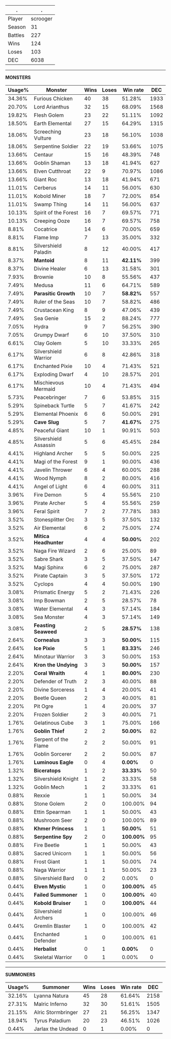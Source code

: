 .|.
|-|-
Player|scrooger
Season|31
Battles|227
Wins|124
Loses|103
DEC|6038

---
**MONSTERS**

Usage%|Monster|Wins|Loses|Win rate|DEC|
-|-|-|-|-|-|
34.36%|Furious Chicken|40|38|51.28%|1933|
20.70%|Lord Arianthus|32|15|68.09%|1568|
19.82%|Flesh Golem|23|22|51.11%|1092|
18.50%|Earth Elemental|27|15|64.29%|1315|
18.06%|Screeching Vulture|23|18|56.10%|1038|
18.06%|Serpentine Soldier|22|19|53.66%|1075|
13.66%|Centaur|15|16|48.39%|748|
13.66%|Goblin Shaman|13|18|41.94%|627|
13.66%|Elven Cutthroat|22|9|70.97%|1086|
13.66%|Giant Roc|13|18|41.94%|671|
11.01%|Cerberus|14|11|56.00%|630|
11.01%|Kobold Miner|18|7|72.00%|854|
11.01%|Swamp Thing|14|11|56.00%|637|
10.13%|Spirit of the Forest|16|7|69.57%|771|
10.13%|Creeping Ooze|16|7|69.57%|758|
8.81%|Cocatrice|14|6|70.00%|659|
8.81%|Flame Imp|7|13|35.00%|332|
8.81%|Silvershield Paladin|8|12|40.00%|417|
8.37%|**Mantoid**|8|11|**42.11%**|399|
8.37%|Divine Healer|6|13|31.58%|301|
7.93%|Brownie|10|8|55.56%|437|
7.49%|Medusa|11|6|64.71%|589|
7.49%|**Parasitic Growth**|10|7|**58.82%**|557|
7.49%|Ruler of the Seas|10|7|58.82%|486|
7.49%|Crustacean King|8|9|47.06%|439|
7.49%|Sea Genie|15|2|88.24%|777|
7.05%|Hydra|9|7|56.25%|390|
7.05%|Grumpy Dwarf|6|10|37.50%|310|
6.61%|Clay Golem|5|10|33.33%|265|
6.17%|Silvershield Warrior|6|8|42.86%|318|
6.17%|Enchanted Pixie|10|4|71.43%|521|
6.17%|Exploding Dwarf|4|10|28.57%|201|
6.17%|Mischievous Mermaid|10|4|71.43%|494|
5.73%|Peacebringer|7|6|53.85%|315|
5.29%|Spineback Turtle|5|7|41.67%|242|
5.29%|Elemental Phoenix|6|6|50.00%|291|
5.29%|**Cave Slug**|5|7|**41.67%**|275|
4.85%|Peaceful Giant|10|1|90.91%|503|
4.85%|Silvershield Assassin|5|6|45.45%|284|
4.41%|Highland Archer|5|5|50.00%|225|
4.41%|Magi of the Forest|9|1|90.00%|436|
4.41%|Javelin Thrower|6|4|60.00%|288|
4.41%|Wood Nymph|8|2|80.00%|416|
4.41%|Angel of Light|6|4|60.00%|311|
3.96%|Fire Demon|5|4|55.56%|210|
3.96%|Pirate Archer|5|4|55.56%|259|
3.96%|Feral Spirit|7|2|77.78%|383|
3.52%|Stonesplitter Orc|3|5|37.50%|132|
3.52%|Air Elemental|6|2|75.00%|274|
3.52%|**Mitica Headhunter**|4|4|**50.00%**|202|
3.52%|Naga Fire Wizard|2|6|25.00%|89|
3.52%|Sabre Shark|3|5|37.50%|147|
3.52%|Magi Sphinx|6|2|75.00%|287|
3.52%|Pirate Captain|3|5|37.50%|172|
3.52%|Cyclops|4|4|50.00%|190|
3.08%|Prismatic Energy|5|2|71.43%|226|
3.08%|Imp Bowman|2|5|28.57%|78|
3.08%|Water Elemental|4|3|57.14%|184|
3.08%|Sea Monster|4|3|57.14%|149|
3.08%|**Feasting Seaweed**|2|5|**28.57%**|138|
2.64%|**Cornealus**|3|3|**50.00%**|115|
2.64%|**Ice Pixie**|5|1|**83.33%**|246|
2.64%|Minotaur Warrior|3|3|50.00%|153|
2.64%|**Kron the Undying**|3|3|**50.00%**|157|
2.20%|**Coral Wraith**|4|1|**80.00%**|230|
2.20%|Defender of Truth|2|3|40.00%|88|
2.20%|Divine Sorceress|1|4|20.00%|41|
2.20%|Beetle Queen|2|3|40.00%|81|
2.20%|Pit Ogre|1|4|20.00%|37|
2.20%|Frozen Soldier|2|3|40.00%|71|
1.76%|Gelatinous Cube|3|1|75.00%|166|
1.76%|**Goblin Thief**|2|2|**50.00%**|82|
1.76%|Serpent of the Flame|2|2|50.00%|91|
1.76%|Goblin Sorcerer|2|2|50.00%|87|
1.76%|**Luminous Eagle**|0|4|**0.00%**|0|
1.32%|**Biceratops**|1|2|**33.33%**|50|
1.32%|Silvershield Knight|1|2|33.33%|58|
1.32%|Goblin Mech|1|2|33.33%|61|
0.88%|Rexxie|1|1|50.00%|34|
0.88%|Stone Golem|2|0|100.00%|94|
0.88%|Ettin Spearman|1|1|50.00%|43|
0.88%|Mushroom Seer|2|0|100.00%|89|
0.88%|**Khmer Princess**|1|1|**50.00%**|51|
0.88%|**Serpentine Spy**|2|0|**100.00%**|95|
0.88%|Fire Beetle|1|1|50.00%|43|
0.88%|Sacred Unicorn|1|1|50.00%|56|
0.88%|Frost Giant|1|1|50.00%|74|
0.88%|Naga Warrior|1|1|50.00%|23|
0.88%|Silvershield Bard|0|2|0.00%|0|
0.44%|**Elven Mystic**|1|0|**100.00%**|45|
0.44%|**Failed Summoner**|1|0|**100.00%**|40|
0.44%|**Kobold Bruiser**|1|0|**100.00%**|44|
0.44%|Silvershield Archers|1|0|100.00%|46|
0.44%|Gremlin Blaster|1|0|100.00%|42|
0.44%|Enchanted Defender|1|0|100.00%|61|
0.44%|**Herbalist**|0|1|**0.00%**|0|
0.44%|Skeletal Warrior|0|1|0.00%|0|

---
**SUMMONERS**

Usage%|Summoner|Wins|Loses|Win rate|DEC|
-|-|-|-|-|-|
32.16%|Lyanna Natura|45|28|61.64%|2158|
27.31%|Malric Inferno|32|30|51.61%|1505|
21.15%|Alric Stormbringer|27|21|56.25%|1347|
18.94%|Tyrus Paladium|20|23|46.51%|1026|
0.44%|Jarlax the Undead|0|1|0.00%|0|
